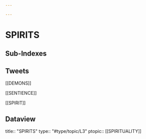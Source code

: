 ```yaml
---

---
```

# SPIRITS
## Sub-Indexes


## Tweets

[[DEMONS]]

[[SENTIENCE]]

[[SPIRIT]]


## Dataview
title:: "SPIRITS"
type:: "#type/topic/L3"
ptopic:: [[SPIRITUALITY]]